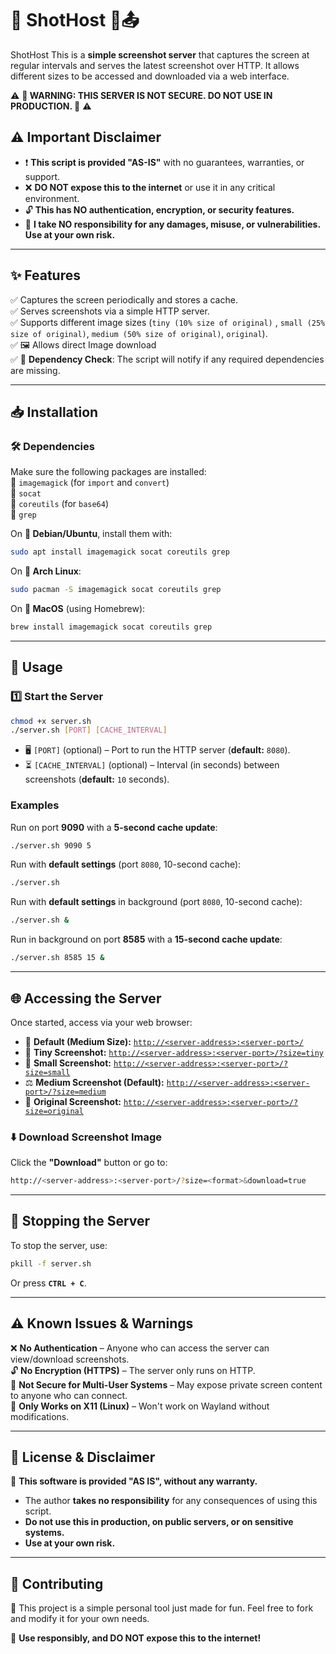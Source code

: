 # 📸 ShotHost 🎯📤

ShotHost This is a **simple screenshot server** that captures the screen at regular intervals and serves the latest screenshot over HTTP. It allows different sizes to be accessed and downloaded via a web interface.

⚠ **🚨 WARNING: THIS SERVER IS NOT SECURE. DO NOT USE IN PRODUCTION. 🚨** ⚠

## **⚠ Important Disclaimer**
- ❗ **This script is provided "AS-IS"** with no guarantees, warranties, or support.
- ❌ **DO NOT expose this to the internet** or use it in any critical environment.
- 🔓 **This has NO authentication, encryption, or security features.**
- 🤷 **I take NO responsibility for any damages, misuse, or vulnerabilities. Use at your own risk.**

---

## **✨ Features**
✅ Captures the screen periodically and stores a cache.  
✅ Serves screenshots via a simple HTTP server.  
✅ Supports different image sizes (`tiny (10% size of original)` , `small (25% size of original)`, `medium (50% size of original)`, `original`).  
✅ 🖼️ Allows direct Image download  
✅ 🚀 **Dependency Check**: The script will notify if any required dependencies are missing.

---

## **📥 Installation**
### **🛠 Dependencies**
Make sure the following packages are installed:  
🔹 `imagemagick` (for `import` and `convert`)  
🔹 `socat`  
🔹 `coreutils` (for `base64`)  
🔹 `grep`

On **🐧 Debian/Ubuntu**, install them with:
```sh
sudo apt install imagemagick socat coreutils grep
```
On **🦜 Arch Linux**:
```sh
sudo pacman -S imagemagick socat coreutils grep
```
On **🍎 MacOS** (using Homebrew):
```sh
brew install imagemagick socat coreutils grep
```

---

## **🚀 Usage**
### **1️⃣ Start the Server**
```sh
chmod +x server.sh
./server.sh [PORT] [CACHE_INTERVAL]
```
- 🖥️ `[PORT]` (optional) – Port to run the HTTP server (**default:** `8080`).
- ⏳ `[CACHE_INTERVAL]` (optional) – Interval (in seconds) between screenshots (**default:** `10` seconds).

### **Examples**
Run on port **9090** with a **5-second cache update**:
```sh
./server.sh 9090 5
```

Run with **default settings** (port `8080`, 10-second cache):
```sh
./server.sh
```

Run with **default settings** in background (port `8080`, 10-second cache):
```sh
./server.sh &

```

Run in background on port **8585** with a **15-second cache update**:

```sh
./server.sh 8585 15 &
```

---

## **🌐 Accessing the Server**
Once started, access via your web browser:

- 🔗 **Default (Medium Size):** [`http://<server-address>:<server-port>/`](http://localhost:8080/)
- 🔹 **Tiny Screenshot:** [`http://<server-address>:<server-port>/?size=tiny`](http://localhost:8080/?size=tiny)
- 🔸 **Small Screenshot:** [`http://<server-address>:<server-port>/?size=small`](http://localhost:8080/?size=small)
- ⚖️ **Medium Screenshot (Default):** [`http://<server-address>:<server-port>/?size=medium`](http://localhost:8080/?size=medium)
- 🎨 **Original Screenshot:** [`http://<server-address>:<server-port>/?size=original`](http://localhost:8080/?size=original)



### **⬇️ Download Screenshot Image**
Click the **"Download"** button or go to:
```sh
http://<server-address>:<server-port>/?size=<format>&download=true
```


---

## **🛑 Stopping the Server**
To stop the server, use:
```sh
pkill -f server.sh
```
Or press **`CTRL + C`**.

---

## **⚠️ Known Issues & Warnings**
❌ **No Authentication** – Anyone who can access the server can view/download screenshots.  
🔓 **No Encryption (HTTPS)** – The server only runs on HTTP.  
👀 **Not Secure for Multi-User Systems** – May expose private screen content to anyone who can connect.  
🐧 **Only Works on X11 (Linux)** – Won't work on Wayland without modifications.

---

## **📜 License & Disclaimer**
📢 **This software is provided "AS IS", without any warranty.**
- The author **takes no responsibility** for any consequences of using this script.
- **Do not use this in production, on public servers, or on sensitive systems.**
- **Use at your own risk.**

---

## **🤝 Contributing**
👷 This project is a simple personal tool just made for fun. Feel free to fork and modify it for your own needs.

🚀 **Use responsibly, and DO NOT expose this to the internet!**